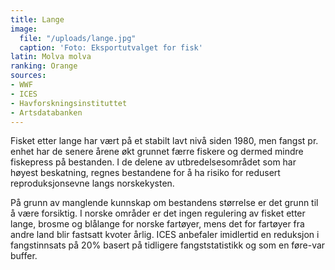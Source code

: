 ```yaml
---
title: Lange
image:
  file: "/uploads/lange.jpg"
  caption: 'Foto: Eksportutvalget for fisk'
latin: Molva molva
ranking: Orange
sources:
- WWF
- ICES
- Havforskningsinstituttet
- Artsdatabanken
---
```


Fisket etter lange har vært på et stabilt lavt nivå siden 1980, men fangst pr. enhet har de senere årene økt grunnet færre fiskere og dermed mindre fiskepress på bestanden. I de delene av utbredelsesområdet som har høyest beskatning, regnes bestandene for å ha risiko for redusert reproduksjonsevne langs norskekysten.

På grunn av manglende kunnskap om bestandens størrelse er det grunn til å være forsiktig. I norske områder er det ingen regulering av fisket etter lange, brosme og blålange for norske fartøyer, mens det for fartøyer fra andre land blir fastsatt kvoter årlig. ICES anbefaler imidlertid en reduksjon i fangstinnsats på 20% basert på tidligere fangststatistikk og som en føre-var buffer.
